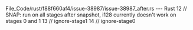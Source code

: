 File_Code/rust/f88f660af4/issue-38987/issue-38987_after.rs --- Rust
                                                                                                                                                            12 // SNAP: run on all stages after snapshot, i128 currently doesn't work on stages 0 and 1
                                                                                                                                                            13 // ignore-stage1
                                                                                                                                                            14 // ignore-stage0

